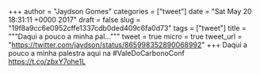 
+++
author = "Jaydson Gomes"
categories = ["tweet"]
date = "Sat May 20 18:31:11 +0000 2017"
draft = false
slug = "19f8a9cc6e0952cffe1337cdb0ded409c6fa0d73"
tags = ["tweet"]
title = """Daqui a pouco a minha pal..."""
tweet = true
micro = true
tweet_url = "https://twitter.com/jaydson/status/865998352890068992"
+++
Daqui a pouco a minha palestra aqui na #ValeDoCarbonoConf https://t.co/zbxY7ohe1L

